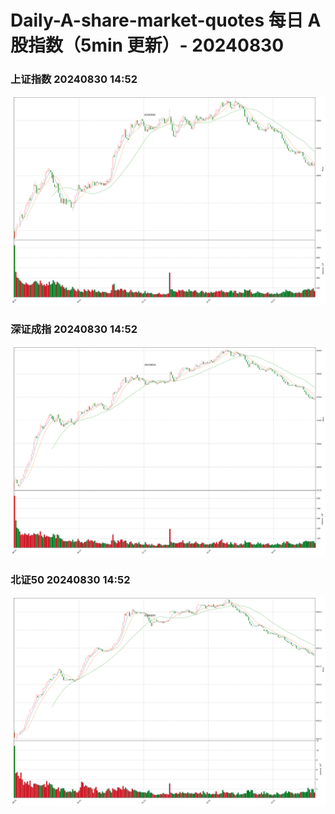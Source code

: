 
# Daily-A-share-market-quotes 每日 A 股指数（5min 更新）- 20240830

### 上证指数 20240830 14:52
![](./fig/2024/8/20240830-sh000001.png)

### 深证成指 20240830 14:52
![](./fig/2024/8/20240830-sz399001.png)

### 北证50 20240830 14:52
![](./fig/2024/8/20240830-bj899050.png)
